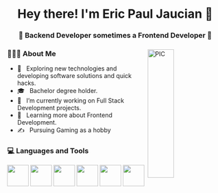 <h1 align="center">Hey there! I'm Eric Paul Jaucian 👋 </h1>
<h3 align="center">🚀 Backend Developer sometimes a Frontend Developer  🚀</h3>
<div>
 <img src="https://media.giphy.com/media/qgQUggAC3Pfv687qPC/giphy.gif" width = "35%" align="right" alt="PIC" height="300px" />
<div align="left"> 
  <h3> 👨🏻‍💻 About Me </h3>

  - 🤔 &nbsp; Exploring new technologies and developing software solutions and quick hacks.
  - 🎓 &nbsp; Bachelor degree holder.
  - 💼 &nbsp; I’m currently working on Full Stack Development projects.
  - 🌱 &nbsp; Learning more about Frontend Development.
  - ✍️ &nbsp; Pursuing Gaming as a hobby
 
</div> 
</div>

<div>
  <h3> 💻 Languages and Tools </h3>
  <p>
 <img src="https://media3.giphy.com/media/ln7z2eWriiQAllfVcn/200w.webp" width="50"/>
   <img src="https://i.giphy.com/media/LMt9638dO8dftAjtco/200.webp"   width="50"/>
   <img src="https://i.giphy.com/media/eNAsjO55tPbgaor7ma/200w.webp" width="50"/>
   <img src="https://i.giphy.com/media/IdyAQJVN2kVPNUrojM/200.webp" width="50"/>
   <img src="https://media3.giphy.com/media/kdFc8fubgS31b8DsVu/giphy.webp" width="50"/>
   <img src="https://media.giphy.com/media/v1.Y2lkPTc5MGI3NjExcXNveHJ2djlseWhvYzh6cmNydmF2ZDlsaTFkamVzOHE5NjI5M3E4ciZlcD12MV9pbnRlcm5hbF9naWZfYnlfaWQmY3Q9Zw/rp4930yjtZGwOjlpq0/giphy.gif" width="50" />
    
  <p>
</div> 

